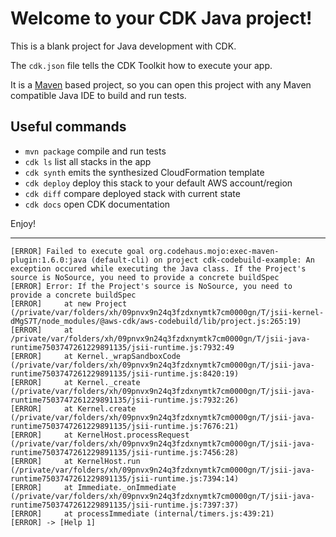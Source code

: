 # Welcome to your CDK Java project!

This is a blank project for Java development with CDK.

The `cdk.json` file tells the CDK Toolkit how to execute your app.

It is a [Maven](https://maven.apache.org/) based project, so you can open this project with any Maven compatible Java IDE to build and run tests.

## Useful commands

 * `mvn package`     compile and run tests
 * `cdk ls`          list all stacks in the app
 * `cdk synth`       emits the synthesized CloudFormation template
 * `cdk deploy`      deploy this stack to your default AWS account/region
 * `cdk diff`        compare deployed stack with current state
 * `cdk docs`        open CDK documentation

Enjoy!

------
```
[ERROR] Failed to execute goal org.codehaus.mojo:exec-maven-plugin:1.6.0:java (default-cli) on project cdk-codebuild-example: An exception occured while executing the Java class. If the Project's source is NoSource, you need to provide a concrete buildSpec
[ERROR] Error: If the Project's source is NoSource, you need to provide a concrete buildSpec
[ERROR]     at new Project (/private/var/folders/xh/09pnvx9n24q3fzdxnymtk7cm0000gn/T/jsii-kernel-dMgS7T/node_modules/@aws-cdk/aws-codebuild/lib/project.js:265:19)
[ERROR]     at /private/var/folders/xh/09pnvx9n24q3fzdxnymtk7cm0000gn/T/jsii-java-runtime7503747261229891135/jsii-runtime.js:7932:49
[ERROR]     at Kernel._wrapSandboxCode (/private/var/folders/xh/09pnvx9n24q3fzdxnymtk7cm0000gn/T/jsii-java-runtime7503747261229891135/jsii-runtime.js:8420:19)
[ERROR]     at Kernel._create (/private/var/folders/xh/09pnvx9n24q3fzdxnymtk7cm0000gn/T/jsii-java-runtime7503747261229891135/jsii-runtime.js:7932:26)
[ERROR]     at Kernel.create (/private/var/folders/xh/09pnvx9n24q3fzdxnymtk7cm0000gn/T/jsii-java-runtime7503747261229891135/jsii-runtime.js:7676:21)
[ERROR]     at KernelHost.processRequest (/private/var/folders/xh/09pnvx9n24q3fzdxnymtk7cm0000gn/T/jsii-java-runtime7503747261229891135/jsii-runtime.js:7456:28)
[ERROR]     at KernelHost.run (/private/var/folders/xh/09pnvx9n24q3fzdxnymtk7cm0000gn/T/jsii-java-runtime7503747261229891135/jsii-runtime.js:7394:14)
[ERROR]     at Immediate._onImmediate (/private/var/folders/xh/09pnvx9n24q3fzdxnymtk7cm0000gn/T/jsii-java-runtime7503747261229891135/jsii-runtime.js:7397:37)
[ERROR]     at processImmediate (internal/timers.js:439:21)
[ERROR] -> [Help 1]
```
